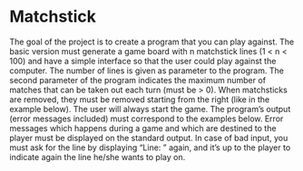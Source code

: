 # Matchstick


The goal of the project is to create a program that you can play against.
The basic version must generate a game board with n matchstick lines (1 < n < 100) and have a simple interface so that the user could play against the computer.
The number of lines is given as parameter to the program.
The second parameter of the program indicates the maximum number of matches that can be taken out
each turn (must be > 0).
When matchsticks are removed, they must be removed starting from the right (like in the example below).
The user will always start the game.
The program’s output (error messages included) must correspond to the examples below. Error messages
which happens during a game and which are destined to the player must be displayed on the standard
output.
In case of bad input, you must ask for the line by displaying “Line: ” again, and it’s up to the player to indicate
again the line he/she wants to play on.
